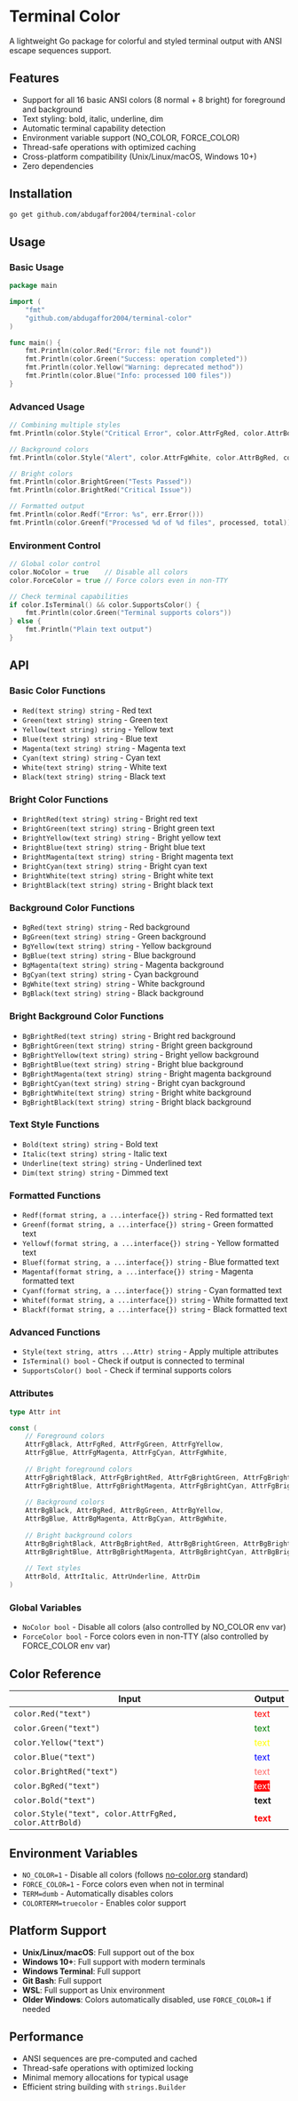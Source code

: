 # Terminal Color

A lightweight Go package for colorful and styled terminal output with ANSI escape sequences support.

## Features

- Support for all 16 basic ANSI colors (8 normal + 8 bright) for foreground and background
- Text styling: bold, italic, underline, dim
- Automatic terminal capability detection
- Environment variable support (NO_COLOR, FORCE_COLOR)
- Thread-safe operations with optimized caching
- Cross-platform compatibility (Unix/Linux/macOS, Windows 10+)
- Zero dependencies

## Installation

```bash
go get github.com/abdugaffor2004/terminal-color
```

## Usage

### Basic Usage

```go
package main

import (
    "fmt"
    "github.com/abdugaffor2004/terminal-color"
)

func main() {
    fmt.Println(color.Red("Error: file not found"))
    fmt.Println(color.Green("Success: operation completed"))
    fmt.Println(color.Yellow("Warning: deprecated method"))
    fmt.Println(color.Blue("Info: processed 100 files"))
}
```

### Advanced Usage

```go
// Combining multiple styles
fmt.Println(color.Style("Critical Error", color.AttrFgRed, color.AttrBold, color.AttrUnderline))

// Background colors
fmt.Println(color.Style("Alert", color.AttrFgWhite, color.AttrBgRed, color.AttrBold))

// Bright colors
fmt.Println(color.BrightGreen("Tests Passed"))
fmt.Println(color.BrightRed("Critical Issue"))

// Formatted output
fmt.Println(color.Redf("Error: %s", err.Error()))
fmt.Println(color.Greenf("Processed %d of %d files", processed, total))
```

### Environment Control

```go
// Global color control
color.NoColor = true    // Disable all colors
color.ForceColor = true // Force colors even in non-TTY

// Check terminal capabilities
if color.IsTerminal() && color.SupportsColor() {
    fmt.Println(color.Green("Terminal supports colors"))
} else {
    fmt.Println("Plain text output")
}
```

## API

### Basic Color Functions

- `Red(text string) string` - Red text
- `Green(text string) string` - Green text
- `Yellow(text string) string` - Yellow text
- `Blue(text string) string` - Blue text
- `Magenta(text string) string` - Magenta text
- `Cyan(text string) string` - Cyan text
- `White(text string) string` - White text
- `Black(text string) string` - Black text

### Bright Color Functions

- `BrightRed(text string) string` - Bright red text
- `BrightGreen(text string) string` - Bright green text
- `BrightYellow(text string) string` - Bright yellow text
- `BrightBlue(text string) string` - Bright blue text
- `BrightMagenta(text string) string` - Bright magenta text
- `BrightCyan(text string) string` - Bright cyan text
- `BrightWhite(text string) string` - Bright white text
- `BrightBlack(text string) string` - Bright black text

### Background Color Functions

- `BgRed(text string) string` - Red background
- `BgGreen(text string) string` - Green background
- `BgYellow(text string) string` - Yellow background
- `BgBlue(text string) string` - Blue background
- `BgMagenta(text string) string` - Magenta background
- `BgCyan(text string) string` - Cyan background
- `BgWhite(text string) string` - White background
- `BgBlack(text string) string` - Black background

### Bright Background Color Functions

- `BgBrightRed(text string) string` - Bright red background
- `BgBrightGreen(text string) string` - Bright green background
- `BgBrightYellow(text string) string` - Bright yellow background
- `BgBrightBlue(text string) string` - Bright blue background
- `BgBrightMagenta(text string) string` - Bright magenta background
- `BgBrightCyan(text string) string` - Bright cyan background
- `BgBrightWhite(text string) string` - Bright white background
- `BgBrightBlack(text string) string` - Bright black background

### Text Style Functions

- `Bold(text string) string` - Bold text
- `Italic(text string) string` - Italic text
- `Underline(text string) string` - Underlined text
- `Dim(text string) string` - Dimmed text

### Formatted Functions

- `Redf(format string, a ...interface{}) string` - Red formatted text
- `Greenf(format string, a ...interface{}) string` - Green formatted text
- `Yellowf(format string, a ...interface{}) string` - Yellow formatted text
- `Bluef(format string, a ...interface{}) string` - Blue formatted text
- `Magentaf(format string, a ...interface{}) string` - Magenta formatted text
- `Cyanf(format string, a ...interface{}) string` - Cyan formatted text
- `Whitef(format string, a ...interface{}) string` - White formatted text
- `Blackf(format string, a ...interface{}) string` - Black formatted text

### Advanced Functions

- `Style(text string, attrs ...Attr) string` - Apply multiple attributes
- `IsTerminal() bool` - Check if output is connected to terminal
- `SupportsColor() bool` - Check if terminal supports colors

### Attributes

```go
type Attr int

const (
    // Foreground colors
    AttrFgBlack, AttrFgRed, AttrFgGreen, AttrFgYellow,
    AttrFgBlue, AttrFgMagenta, AttrFgCyan, AttrFgWhite,
    
    // Bright foreground colors
    AttrFgBrightBlack, AttrFgBrightRed, AttrFgBrightGreen, AttrFgBrightYellow,
    AttrFgBrightBlue, AttrFgBrightMagenta, AttrFgBrightCyan, AttrFgBrightWhite,
    
    // Background colors
    AttrBgBlack, AttrBgRed, AttrBgGreen, AttrBgYellow,
    AttrBgBlue, AttrBgMagenta, AttrBgCyan, AttrBgWhite,
    
    // Bright background colors
    AttrBgBrightBlack, AttrBgBrightRed, AttrBgBrightGreen, AttrBgBrightYellow,
    AttrBgBrightBlue, AttrBgBrightMagenta, AttrBgBrightCyan, AttrBgBrightWhite,
    
    // Text styles
    AttrBold, AttrItalic, AttrUnderline, AttrDim
)
```

### Global Variables

- `NoColor bool` - Disable all colors (also controlled by NO_COLOR env var)
- `ForceColor bool` - Force colors even in non-TTY (also controlled by FORCE_COLOR env var)


## Color Reference

| Input | Output |
|-------|--------|
| `color.Red("text")` | <span style="color: red;">text</span> |
| `color.Green("text")` | <span style="color: green;">text</span> |
| `color.Yellow("text")` | <span style="color: yellow;">text</span> |
| `color.Blue("text")` | <span style="color: blue;">text</span> |
| `color.BrightRed("text")` | <span style="color: #ff6b6b;">text</span> |
| `color.BgRed("text")` | <span style="background-color: red; color: white;">text</span> |
| `color.Bold("text")` | <span style="font-weight: bold;">text</span> |
| `color.Style("text", color.AttrFgRed, color.AttrBold)` | <span style="color: red; font-weight: bold;">text</span> |

## Environment Variables

- `NO_COLOR=1` - Disable all colors (follows [no-color.org](https://no-color.org/) standard)
- `FORCE_COLOR=1` - Force colors even when not in terminal
- `TERM=dumb` - Automatically disables colors
- `COLORTERM=truecolor` - Enables color support

## Platform Support

- **Unix/Linux/macOS**: Full support out of the box
- **Windows 10+**: Full support with modern terminals
- **Windows Terminal**: Full support
- **Git Bash**: Full support
- **WSL**: Full support as Unix environment
- **Older Windows**: Colors automatically disabled, use `FORCE_COLOR=1` if needed

## Performance

- ANSI sequences are pre-computed and cached
- Thread-safe operations with optimized locking
- Minimal memory allocations for typical usage
- Efficient string building with `strings.Builder`


